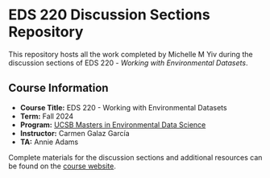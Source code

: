 # EDS 220 Discussion Sections Repository

This repository hosts all the work completed by Michelle M Yiv during the discussion sections of EDS 220 - *Working with Environmental Datasets*.

## Course Information

- **Course Title:** EDS 220 - Working with Environmental Datasets
- **Term:** Fall 2024
- **Program:** [UCSB Masters in Environmental Data Science](https://bren.ucsb.edu/masters-programs/master-environmental-data-science)
- **Instructor:** Carmen Galaz García
- **TA:** Annie Adams 

Complete materials for the discussion sections and additional resources can be found on the [course website](https://meds-eds-220.github.io/MEDS-eds-220-course/discussion-sections/discussion-sections-listing.html).
